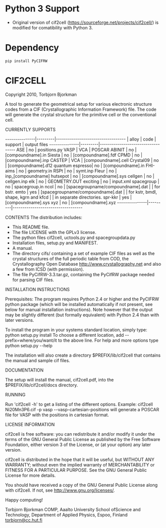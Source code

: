 # Python 3 Support

* Original version of cif2cell (https://sourceforge.net/projects/cif2cell/) is modified for comatibility with Python 3.

# Dependency

```
pip install PyCIFRW
```

# CIF2CELL

Copyright 2010, Torbjorn Bjorkman


A tool to generate the geometrical setup for various electronic
structure codes from a CIF (Crystallographic Information
Framework) file. The code will generate the crystal structure for
the primitive cell or the conventional cell.

CURRENTLY SUPPORTS

---------------|---------|-----------------------------------
               |  alloy  |
code           | support |   output files
---------------|---------|-----------------------------------
ASE            |   no    | positions.py
VASP           |  VCA    | POSCAR
ABINIT         |   no    | [compoundname].in
Siesta         |   no    | [compoundname].fdf
CPMD           |   no    | [compoundname].inp
CASTEP         |  VCA    | [compoundname].cell
Crystal09      |   no    | [compoundname].d12
quantum espresso|  no    | [compoundname].in
FHI-aims       |   no    | geometry.in
RSPt           |   no    | symt.inp
Fleur          |   no    | inp_[compoundname]
hutsepot       |   no    | [compoundname].sys
cellgen        |   no    | cellgen.inp
elk            |   no    | GEOMETRY.OUT
exciting       |   no    | input.xml
spacegroup     |   no    | spacegroup.in
ncol           |   no    | [spacegroupname/compoundname].dat
               |         | for bstr.
emto           |   yes   | [spacegroupname/compoundname].dat
               |         | for kstr, bmdl, shape, kgrn and kfcd
               |         | in separate directories.
spr-kkr        |   yes   | [compoundname].sys
xyz            |   no    | [compoundname].xyz
---------------|---------|-----------------------------------

CONTENTS
The distribution includes:
* This README file.
* The file LICENSE with the GPLv3 license.
* The python files cif2cell, uctools.py and spacegroupdata.py
* Installation files, setup.py and MANIFEST.
* A manual.
* The directory cifs/ containing a set of example CIF files
  as well as the crystal structures of the full periodic table
  from COD, the Crystallography Open Database <http://www.crystallography.net>
  and also a few from ICSD (with permission).
* The file PyCifRW-3.3.tar.gz, containing the PyCifRW package needed for
  parsing CIF files.


INSTALLATION INSTRUCTIONS

Prerequisites: The program requires Python 2.4 or higher and the
               PyCIFRW python package (which will be installed
               automatically if not present, see below for manual
   	       installation instructions). Note however that the output
               may be slightly different (but formally equivalent)
	       with Python 2.4 than with later versions.

To install the program in your systems standard location, simply type:
python setup.py install
To choose a different location, add
--prefix=where/you/want/it
to the above line. For help and more options type
python setup.py --help

The installation will also create a directory $PREFIX/lib/cif2cell
that contains the manual and sample cif files.


DOCUMENTATION

The setup will install the manual, cif2cell.pdf, into the
$PREFIX/lib/cif2cell/docs directory.


RUNNING

Run 'cif2cell -h' to get a listing of the different options.
Example:
cif2cell Ni20Mn3P6.cif -p vasp --vasp-cartesian-positions
will generate a POSCAR file for VASP with the positions in cartesian format.


LICENSE INFORMATION

cif2cell is free software: you can redistribute it and/or modify
it under the terms of the GNU General Public License as published by
the Free Software Foundation, either version 3 of the License, or
(at your option) any later version.

cif2cell is distributed in the hope that it will be useful,
but WITHOUT ANY WARRANTY; without even the implied warranty of
MERCHANTABILITY or FITNESS FOR A PARTICULAR PURPOSE.  See the
GNU General Public License for more details.

You should have received a copy of the GNU General Public License
along with cif2cell.  If not, see <http://www.gnu.org/licenses/>.



Happy computing!

Torbjorn Bjorkman
COMP, Aaalto University School ofScience and Technology,
Department of Applied Physics,
Espoo, Finland
torbjorn@cc.hut.fi


